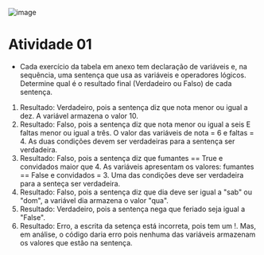 ![image](https://github.com/i-malur/Curso-Proz---AWS/assets/139374041/71fc1942-384d-49c6-a67e-896d94b96efb)

# Atividade 01 
* Cada exercício da tabela em anexo tem declaração de variáveis e, na sequência, uma sentença que usa as variáveis e operadores lógicos. Determine qual é o resultado final (Verdadeiro ou Falso) de cada sentença.

1. Resultado: Verdadeiro, pois a sentença diz que nota menor ou igual a dez. A variável armazena o valor 10.
2. Resultado: Falso, pois a sentença diz que nota menor ou igual a seis E faltas menor ou igual a três. O valor das variáveis de nota = 6 e faltas = 4. As duas condições devem ser verdadeiras para a sentença ser verdadeira.
3. Resultado: Falso, pois a sentença diz que fumantes == True e convidados maior que 4. As variáveis apresentam os valores: fumantes == False e convidados = 3. Uma das condições deve ser verdadeira para a senteça ser verdadeira.
4. Resultado: Falso, pois a sentença diz que dia deve ser igual a "sab" ou "dom", a variável dia armazena o valor "qua".
5. Resultado: Verdadeiro, pois a sentença nega que feriado seja igual a "False".
6. Resultado: Erro, a escrita da setença está incorreta, pois tem um !. Mas, em análise, o código daria erro pois nenhuma das variáveis armazenam os valores que estão na sentença.
